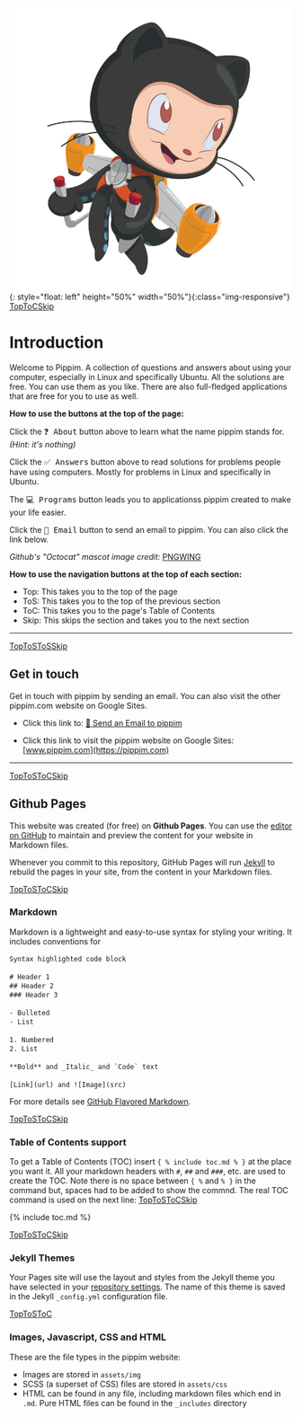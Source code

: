 
![Github Octacat Mascot by pngwing.com](/assets/img/pngwing.com.png){: style="float: left" height="50%" width="50%"}{:class="img-responsive"}
<a href="#" class="button">Top</a><a href="#hdr6" class="button">ToC</a><a href="#hdr2" class="button">Skip</a>
# Introduction<a id="hdr1"></a>

Welcome to Pippim. A collection of questions and answers about using your computer, especially in Linux and specifically Ubuntu. All the solutions are free. You can use them as you like. There are also full-fledged applications that are free for you to use as well.

**How to use the buttons at the top of the page:**

Click the <kbd>❓ About</kbd> button above to learn what the name pippim stands for. *(Hint: it's nothing)*

Click the <kbd>✅ Answers</kbd> button above to read solutions for problems people have using computers. Mostly for problems in Linux and specifically in Ubuntu.

The <kbd>💻 Programs</kbd> button leads you to applicationss pippim created to make your life easier.

Click the <kbd>📧 Email</kbd> button to send an email to pippim. You can also click the link below.

*Github's "Octocat" mascot image credit:* [PNGWING](https://www.pngwing.com/en/free-png-medya)

**How to use the navigation buttons at the top of each section:**

- Top: This takes you to the top of the page
- ToS: This takes you to the top of the previous section
- ToC: This takes you to the page's Table of Contents
- Skip: This skips the section and takes you to the next section

---

<a href="#" class="button">Top</a><a href="#hdr1" class="button">ToS</a><a href="#hdr1" class="button">ToS</a><a href="#hdr3" class="button">Skip</a>
## Get in touch<a id="hdr2"></a>

Get in touch with pippim by sending an email. You can also visit the other pippim.com website on Google Sites.

- Click this link to: [📧 Send an Email to pippim](mailto:pippim.com@gmail.com)

- Click this link to visit the pippim website on Google Sites: [www.pippim.com](https://pippim.com)

---

<a href="#" class="button">Top</a><a href="#hdr2" class="button">ToS</a><a href="#hdr6" class="button">ToC</a><a href="#hdr4" class="button">Skip</a>
## Github Pages<a id="hdr3"></a>

This website was created (for free) on **Github Pages**. You can use the [editor on GitHub](https://github.com/pippim/pippim.github.io/edit/main/index.md) to maintain and preview the content for your website in Markdown files.

Whenever you commit to this repository, GitHub Pages will run [Jekyll](https://jekyllrb.com/) to rebuild the pages in your site, from the content in your Markdown files.

<a href="#" class="button">Top</a><a href="#hdr3" class="button">ToS</a><a href="#hdr6" class="button">ToC</a><a href="#hdr5" class="button">Skip</a>
### Markdown<a id="hdr4"></a>

Markdown is a lightweight and easy-to-use syntax for styling your writing. It includes conventions for

```
Syntax highlighted code block

# Header 1
## Header 2
### Header 3

- Bulleted
- List

1. Numbered
2. List

**Bold** and _Italic_ and `Code` text

[Link](url) and ![Image](src)
```

For more details see [GitHub Flavored Markdown](https://guides.github.com/features/mastering-markdown/).

<a href="#" class="button">Top</a><a href="#hdr4" class="button">ToS</a><a href="#hdr6" class="button">ToC</a><a href="#hdr6" class="button">Skip</a>
### Table of Contents support<a id="hdr5"></a>

To get a Table of Contents (TOC) insert `{ % include toc.md % }` at the place you want it. All your markdown headers with `#`, `##` and `###`, etc. are used to create the TOC. Note there is no space between `{ %` and `% }` in the command but, spaces had to be added to show the commnd. The real TOC command is used on the next line:
<a id="hdr6"></a><a href="#" class="button">Top</a><a href="#hdr5" class="button">ToS</a><a href="#hdr6" class="button">ToC</a><a href="#hdr7" class="button">Skip</a>

{% include toc.md %}

<a href="#" class="button">Top</a><a href="#hdr6" class="button">ToS</a><a href="#hdr6" class="button">ToC</a><a href="#hdr8" class="button">Skip</a>
### Jekyll Themes<a id="hdr7"></a>

Your Pages site will use the layout and styles from the Jekyll theme you have selected in your [repository settings](https://github.com/pippim/pippim.github.io/settings/pages). The name of this theme is saved in the Jekyll `_config.yml` configuration file.

<a href="#hdr1" class="button">Top</a><a href="#hdr7" class="button">ToS</a><a href="#hdr6" class="button">ToC</a>
### Images, Javascript, CSS and HTML<a id="hdr8"></a>

These are the file types in the pippim website:

- Images are stored in `assets/img`
- SCSS (a superset of CSS) files are stored in `assets/css`
- HTML can be found in any file, including markdown files which end in `.md`. Pure HTML files can be found in the `_includes` directory

